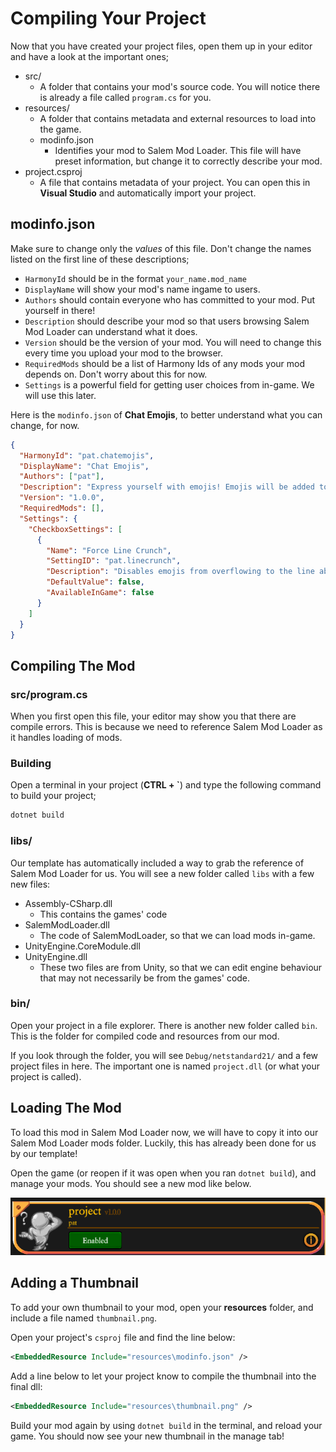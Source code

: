 # Compiling Your Project

Now that you have created your project files, open them up in your editor and have a look at the important ones;

- src/
  - A folder that contains your mod's source code. You will notice there is already a file called `program.cs` for you.
- resources/
  - A folder that contains metadata and external resources to load into the game.
  - modinfo.json
    - Identifies your mod to Salem Mod Loader. This file will have preset information, but change it to correctly describe your mod.
- project.csproj
  - A file that contains metadata of your project. You can open this in **Visual Studio** and automatically import your project.

## modinfo.json

Make sure to change only the _values_ of this file. Don't change the names listed on the first line of these descriptions;

- `HarmonyId` should be in the format `your_name.mod_name`
- `DisplayName` will show your mod's name ingame to users.
- `Authors` should contain everyone who has committed to your mod. Put yourself in there!
- `Description` should describe your mod so that users browsing Salem Mod Loader can understand what it does.
- `Version` should be the version of your mod. You will need to change this every time you upload your mod to the browser.
- `RequiredMods` should be a list of Harmony Ids of any mods your mod depends on. Don't worry about this for now.
- `Settings` is a powerful field for getting user choices from in-game. We will use this later.

Here is the `modinfo.json` of **Chat Emojis**, to better understand what you can change, for now.

```json
{
  "HarmonyId": "pat.chatemojis",
  "DisplayName": "Chat Emojis",
  "Authors": ["pat"],
  "Description": "Express yourself with emojis! Emojis will be added to the keyword mention system, start by typing ':'.",
  "Version": "1.0.0",
  "RequiredMods": [],
  "Settings": {
    "CheckboxSettings": [
      {
        "Name": "Force Line Crunch",
        "SettingID": "pat.linecrunch",
        "Description": "Disables emojis from overflowing to the line above and creating line spacing",
        "DefaultValue": false,
        "AvailableInGame": false
      }
    ]
  }
}
```

## Compiling The Mod

### src/program.cs

When you first open this file, your editor may show you that there are compile errors. This is because we need to reference Salem Mod Loader as it handles loading of mods.

### Building

Open a terminal in your project (**CTRL + `**) and type the following command to build your project;

```sh
dotnet build
```

### libs/

Our template has automatically included a way to grab the reference of Salem Mod Loader for us. You will see a new folder called `libs` with a few new files:

- Assembly-CSharp.dll
  - This contains the games' code
- SalemModLoader.dll
  - The code of SalemModLoader, so that we can load mods in-game.
- UnityEngine.CoreModule.dll
- UnityEngine.dll
  - These two files are from Unity, so that we can edit engine behaviour that may not necessarily be from the games' code.

### bin/

Open your project in a file explorer. There is another new folder called `bin`. This is the folder for compiled code and resources from our mod.

If you look through the folder, you will see `Debug/netstandard21/` and a few project files in here. The important one is named `project.dll` (or what your project is called).

## Loading The Mod

To load this mod in Salem Mod Loader now, we will have to copy it into our Salem Mod Loader mods folder. Luckily, this has already been done for us by our template!

Open the game (or reopen if it was open when you ran `dotnet build`), and manage your mods. You should see a new mod like below.

![The mod shown in Salem Mod Loader manage tab](salemmodloader-manage-tab.png)

## Adding a Thumbnail

To add your own thumbnail to your mod, open your **resources** folder, and include a file named `thumbnail.png`.

Open your project's `csproj` file and find the line below:

```xml
<EmbeddedResource Include="resources\modinfo.json" />
```

Add a line below to let your project know to compile the thumbnail into the final dll:

```xml
<EmbeddedResource Include="resources\thumbnail.png" />
```

Build your mod again by using `dotnet build` in the terminal, and reload your game. You should now see your new thumbnail in the manage tab!
